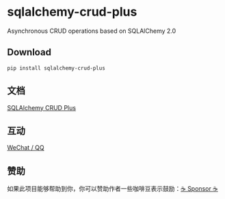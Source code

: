 # sqlalchemy-crud-plus

Asynchronous CRUD operations based on SQLAlChemy 2.0

## Download

```shell
pip install sqlalchemy-crud-plus
```

## 文档

[SQLAlchemy CRUD Plus](https://fastapi-practices.github.io/sqlalchemy-crud-plus)

## 互动

[WeChat / QQ](https://wu-clan.github.io/homepage/)

## 赞助

如果此项目能够帮助到你，你可以赞助作者一些咖啡豆表示鼓励：[:coffee: Sponsor :coffee:](https://wu-clan.github.io/sponsor/)
